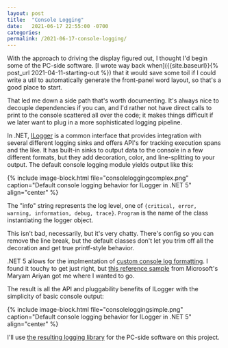 ```yaml
---
layout: post
title:  "Console Logging"
date:   2021-06-17 22:55:00 -0700
categories:
permalink: /2021-06-17-console-logging/
---
```

With the approach to driving the display figured out, I thought I'd begin some of the PC-side software. [I wrote way back when]({{site.baseurl}}{% post_url 2021-04-11-starting-out %}) that it would save some toil if I could write a util to automatically generate the front-panel word layout, so that's a good place to start.

That led me down a side path that's worth documenting. It's always nice to decouple dependencies if you can, and I'd rather not have direct calls to print to the console scattered all over the code; it makes things difficult if we later want to plug in a more sophisticated logging pipeline.

In .NET, [ILogger](https://docs.microsoft.com/en-us/dotnet/api/microsoft.extensions.logging.ilogger?view=dotnet-plat-ext-5.0) is a common interface that provides integration with several different logging sinks and offers API's for tracking execution spans and the like. It has built-in sinks to output data to the console in a few different formats, but they add decoration, color, and line-splitting to your output. The default console logging module yields output like this:

{% include image-block.html file="consoleloggingcomplex.png" caption="Default console logging behavior for ILogger in .NET 5" align="center" %}

The "info" string represents the log level, one of `{critical, error, warning, information, debug, trace}`. `Program` is the name of the class instantiating the logger object.

This isn't bad, necessarily, but it's very chatty. There's config so you can remove the line break, but the default classes don't let you trim off all the decoration and get true printf-style behavior.

.NET 5 allows for the implmentation of [custom console log formatting](https://docs.microsoft.com/en-us/dotnet/core/extensions/console-log-formatter). I found it touchy to get just right, but [this reference sample](https://gist.github.com/maryamariyan/8fdf800318f61b1244b42c185b83b179) from Microsoft's Maryam Ariyan got me where I wanted to go.

The result is all the API and pluggability benefits of ILogger with the simplicity of basic console output:

{% include image-block.html file="consoleloggingsimple.png" caption="Default console logging behavior for ILogger in .NET 5" align="center" %}

I'll use [the resulting logging library]({{site.data.globals.projectgithubroot}}tree/333d9508f22d59f6b2460d4b6cc2a167ee6a6c06/src/software/Common/Logging) for the PC-side software on this project.